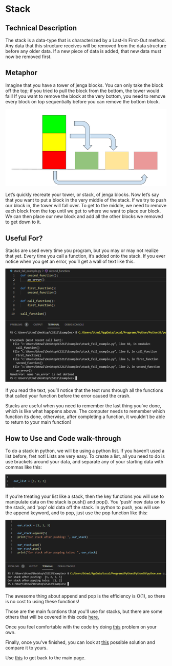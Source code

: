 # Stack

## Technical Description

The stack is a data-type that is characterized by a Last-In First-Out method. Any data that this structure receives will be removed from the data structure before any older data. If a new piece of data is added, that new data must now be removed first.

## Metaphor

Imagine that you have a tower of jenga blocks. You can only take the block off the top; if you tried to pull the block from the bottom, the tower would fall! If you want to remove the block at the very bottom, you need to remove every block on top sequentially before you can remove the bottom block. 

![](/assets/block_stack.PNG)

Let’s quickly recreate your tower, or stack, of jenga blocks. Now let’s say that you want to put a block in the very middle of the stack. If we try to push our block in, the tower will fall over. To get to the middle, we need to remove each block from the top until we get to where we want to place our block. We can then place our new block and add all the other blocks we removed to get down to it.

## Useful For?

Stacks are used every time you program, but you may or may not realize that yet. Every time you call a function, it’s added onto the stack. If you ever notice when you get an error, you’ll get a wall of text like this.

![](/assets/stack_fail.PNG)

If you read the text, you’ll notice that the text runs through all the functions that called your function before the error caused the crash. 

Stacks are useful when you need to remember the last thing you’ve done, which is like what happens above. The computer needs to remember which function its done, otherwise, after completing a function, it wouldn’t be able to return to your main function!

## How to Use and Code walk-through

To do a stack in python, we will be using a python list. If you haven’t used a list before, fret not! Lists are very easy. To create a list, all you need to do is use brackets around your data, and separate any of your starting data with commas like this:

![](/assets/python_list.PNG)

If you’re treating your list like a stack, then the key functions you will use to manipulate data on the stack is push() and pop(). You ‘push’ new data on to the stack, and ‘pop’ old data off the stack. In python to push, you will use the append keyword, and to pop, just use the pop function like this:

![](/assets/push_and_pop.PNG)

The awesome thing about append and pop is the efficiency is O(1), so there is no cost to using these functions!

Those are the main fucntions that you'll use for stacks, but there are some others that will be covered in this code [here.](stack_together.py)

Once you feel comfortable with the code try doing [this](stack_problem.py) problem on your own.

Finally, once you've finished, you can look at [this](stack_solution.py) possible solution and compare it to yours.

Use [this](README.md) to get back to the main page.
